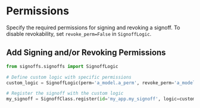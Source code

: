 # Permissions
Specify the required permissions for signing and revoking a signoff. To disable revokability, set `revoke_perm=False` 
in `SignoffLogic`.

## Add Signing and/or Revoking Permissions
```python
from signoffs.signoffs import SignoffLogic

# Define custom logic with specific permissions
custom_logic = SignoffLogic(perm='a_model.a_perm', revoke_perm='a_model.another_perm')

# Register the signoff with the custom logic
my_signoff = SignoffClass.register(id='my_app.my_signoff', logic=custom_logic)
```
